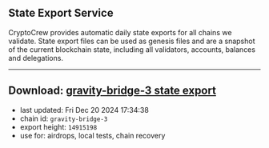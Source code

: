 ## State Export Service
CryptoCrew provides automatic daily state exports for all chains we validate. State export files can be used as genesis files and are a snapshot of the current blockchain state, including all validators, accounts, balances and delegations.

---
**Download: [gravity-bridge-3 state export](https://dl-eu2.ccvalidators.com/SERVICE/gravitybridge/gravity-bridge-3_export_14915198.json)**
---

- last updated: Fri Dec 20 2024 17:34:38
- chain id: `gravity-bridge-3`
- export height: `14915198`
- use for: airdrops, local tests, chain recovery
